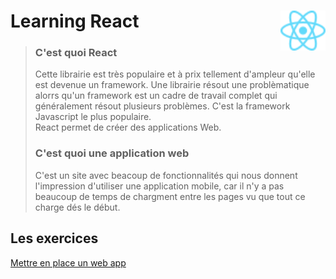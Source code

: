 # Learning React <img align="right" src="src/images/React-icon.svg" alt="React" title="framework React" widht="auto" height="64px"> 
> ### C'est quoi React  
> Cette librairie est très populaire et à prix tellement d'ampleur qu'elle est devenue un framework.  Une librairie résout une problèmatique alorrs qu'un framework est un cadre de travail complet qui généralement résout plusieurs problèmes. C'est la framework Javascript le plus populaire.  
> React permet de créer des applications Web.
>  
> ### C'est quoi une application web
> C'est un site avec beacoup de fonctionnalités qui nous donnent l'impression d'utiliser une application mobile, car il n'y a pas beaucoup de temps de chargment entre les pages vu que tout ce charge dés le début.


## Les exercices

[Mettre en place un web app](... "Metttre en place une web app")